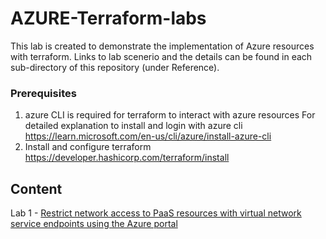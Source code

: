 # AZURE-Terraform-labs

This lab is created to demonstrate the implementation of Azure resources with terraform.
Links to lab scenerio and the details can be found in each sub-directory of this repository (under Reference).

### Prerequisites
1. azure CLI is required for terraform to interact with azure resources
   For detailed explanation to install and login with azure cli https://learn.microsoft.com/en-us/cli/azure/install-azure-cli
2. Install and configure terraform https://developer.hashicorp.com/terraform/install
   
## Content
Lab 1 - [Restrict network access to PaaS resources with virtual network service endpoints using the Azure portal](lab-1.md)
